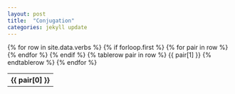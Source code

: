 ```yaml
---
layout: post
title:  "Conjugation"
categories: jekyll update
---
```

<table>
  {% for row in site.data.verbs %}
    {% if forloop.first %}
    <tr>
      {% for pair in row %}
        <th>{{ pair[0] }}</th>
      {% endfor %}
    </tr>
    {% endif %}
    {% tablerow pair in row %}
      {{ pair[1] }}
    {% endtablerow %}
  {% endfor %}
</table>